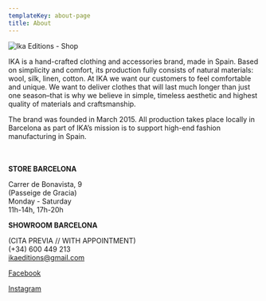 ```yaml
---
templateKey: about-page
title: About
---
```

![Ika Editions - Shop](/img/shop-about-picture.jpg)



IKA is a hand-crafted clothing and accessories brand, made in Spain. Based on simplicity and comfort, its production fully consists of natural materials: wool, silk, linen, cotton. At IKA we want our customers to feel comfortable and unique. We want to deliver clothes that will last much longer than just one season–that is why we believe in simple, timeless aesthetic and highest quality of materials and craftsmanship. 

The brand was founded in March 2015. All production takes place locally in Barcelona as part of IKA’s mission is to support high-end fashion manufacturing in Spain.
\
<br><br>

**STORE BARCELONA**  

Carrer de Bonavista, 9\
(Passeige de Gracia)\
Monday - Saturday\
11h-14h, 17h-20h  

**SHOWROOM BARCELONA**  

(CITA PREVIA // WITH APPOINTMENT)\
(+34) 600 449 213\
ikaeditions@gmail.com  

[Facebook](http://www.facebook.com/ikaeditions)

[Instagram](http://www.instagram.com/ika_editions)
